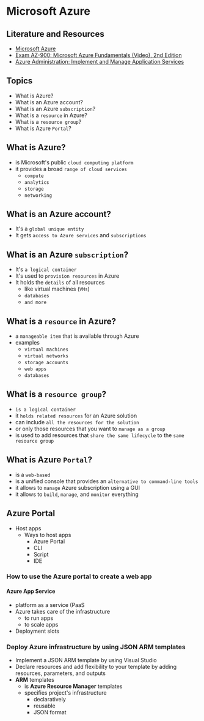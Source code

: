 # Microsoft Azure

## Literature and Resources

- [Microsoft Azure](https://en.wikipedia.org/wiki/Microsoft_Azure)
- [Exam AZ-900: Microsoft Azure Fundamentals (Video), 2nd Edition](https://learning.oreilly.com/videos/exam-az-900-microsoft/9780137307005/)
- [Azure Administration: Implement and Manage Application Services](https://www.linkedin.com/learning/azure-administration-implement-and-manage-application-services)

## Topics

- What is Azure?
- What is an Azure account?
- What is an Azure `subscription`?
- What is a `resource` in Azure?
- What is a `resource group`?
- What is Azure `Portal`?

## What is Azure?

- is Microsoft's public `cloud computing platform`
- it provides a broad `range of cloud services`
    - `compute`
    - `analytics`
    - `storage`
    - `networking`

## What is an Azure account?

- It's a `global unique entity`
- It gets `access to Azure services` and `subscriptions`

## What is an Azure `subscription`?

- It's `a logical container`
- It's used to `provision resources` in Azure
- It holds the `details` of all resources
    - like virtual machines (`VMs`)
    - `databases`
    - `and more`

## What is a `resource` in Azure?

- a `manageable item` that is available through Azure
- examples
    - `virtual machines`
    - `virtual networks`
    - `storage accounts`
    - `web apps`
    - `databases`

## What is a `resource group`?

- `is a logical container`
- it `holds related resources` for an Azure solution
- can include `all the resources for the solution`
- or only those resources that you want to `manage as a group`
- is used to add resources that `share the same lifecycle` to the `same resource group`

## What is Azure `Portal`?

- is a `web-based`
- is a unified console that provides an `alternative to command-line tools`
- it allows to `manage` Azure subscription using a GUI
- it allows to `build`, `manage`, and `monitor` everything

## Azure Portal

- Host apps
    - Ways to host apps
        - Azure Portal
        - CLI
        - Script
        - IDE

### How to use the Azure portal to create a web app

#### Azure App Service

- platform as a service (PaaS
- Azure takes care of the infrastructure
    - to run apps
    - to scale apps
- Deployment slots

### Deploy Azure infrastructure by using JSON ARM templates

- Implement a JSON ARM template by using Visual Studio
- Declare resources and add flexibility to your template by adding resources, parameters, and outputs
- **ARM** templates
    - is **Azure Resource Manager** templates
    - specifies project's infrastructure
        - declaratively
        - reusable
        - JSON format